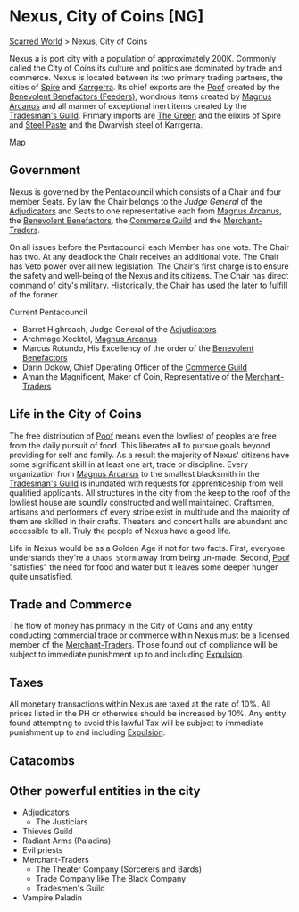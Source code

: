 # Nexus, City of Coins [NG]
[Scarred World](.\scarred-world.md) > Nexus, City of Coins

Nexus a is port city with a population of approximately 200K. Commonly called the City of Coins its culture and politics are dominated by trade and commerce. Nexus is located between its two primary trading partners, the cities of [Spire](./spire.md) and [Karrgerra](./karrgerra.md). Its chief exports are the [Poof](./poof.md) created by the [Benevolent Benefactors (Feeders)](./feeders.md), wondrous items created by [Magnus Arcanus](./magnus-arcanus.md) and all manner of exceptional inert items created by the [Tradesman's Guild](./tradesmens-guild.md). Primary imports are [The Green](./green.md) and the elixirs of Spire and [Steel Paste](./steel-paste.md) and the Dwarvish steel of Karrgerra.

[Map](../images/city-of-coins-map.png)

## Government
Nexus is governed by the Pentacouncil which consists of a Chair and four member Seats. By law the Chair belongs to the *Judge General* of the [Adjudicators](./adjudicators.md) and Seats to one representative each from [Magnus Arcanus](./magnus-arcanus.md), the [Benevolent Benefactors](./feeders.md), the [Commerce Guild](./commerce-guild.md) and the [Merchant-Traders](./merchant-traders.md).

On all issues before the Pentacouncil each Member has one vote. The Chair has two. At any deadlock the Chair receives an additional vote. The Chair has Veto power over all new legislation. The Chair's first charge is to ensure the safety and well-being of the Nexus and its citizens. The Chair has direct command of city's military. Historically, the Chair has used the later to fulfill of the former.

Current Pentacouncil
- Barret Highreach, Judge General of the [Adjudicators](./adjudicators.md)
- Archmage Xocktol, [Magnus Arcanus](./magnus-arcanus.md)
- Marcus Rotundo, His Excellency of the order of the [Benevolent Benefactors](./feeders.md)
- Darin Dokow, Chief Operating Officer of the [Commerce Guild](./commerce-guild.md)
- Aman the Magnificent, Maker of Coin, Representative of the [Merchant-Traders](./merchant-traders.md)

## Life in the City of Coins
The free distribution of [Poof](./poof.md) means even the lowliest of peoples are free from the daily pursuit of food. This liberates all to pursue goals beyond providing for self and family. As a result the majority of Nexus' citizens have some significant skill in at least one art, trade or discipline. Every organization from [Magnus Arcanus](./magnus-arcanus.md) to the smallest blacksmith in the [Tradesman's Guild](./tradesmens-guild.md) is inundated with requests for apprenticeship from well qualified applicants. All structures in the city from the keep to the roof of the lowliest house are soundly constructed and well maintained. Craftsmen, artisans and performers of every stripe exist in multitude and the majority of them are skilled in their crafts. Theaters and concert halls are abundant and accessible to all. Truly the people of Nexus have a good life.

Life in Nexus would be as a Golden Age if not for two facts. First, everyone understands they're a `Chaos Storm` away from being un-made. Second, [Poof](./poof.md) "satisfies" the need for food and water but it leaves some deeper hunger quite unsatisfied.

## Trade and Commerce
The flow of money has primacy in the City of Coins and any entity conducting commercial trade or commerce within Nexus must be a licensed member of the [Merchant-Traders](.merchant-traders.md). Those found out of compliance will be subject to immediate punishment up to and including [Expulsion](./expulsion.md).

## Taxes
All monetary transactions within Nexus are taxed at the rate of 10%. All prices listed in the PH or otherwise should be increased by 10%. Any entity found attempting to avoid this lawful Tax will be subject to immediate punishment up to and including [Expulsion](./expulsion.md).

## Catacombs

## Other powerful entities in the city
- Adjudicators
    - The Justiciars
- Thieves Guild
- Radiant Arms (Paladins)
- Evil priests
- Merchant-Traders
    - The Theater Company (Sorcerers and Bards)
    - Trade Company like The Black Company
    - Tradesmen's Guild
- Vampire Paladin
